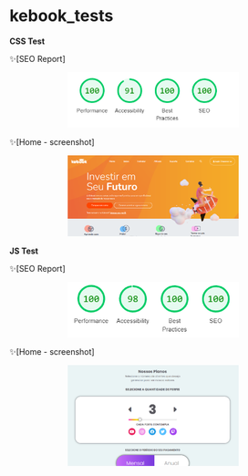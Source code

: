 # kebook_tests

**CSS Test**

 ✨[SEO Report]
<p align="center">
 <img src="/CSS-Test/images/CSS_SEO.PNG" alt="SEO" width="300"/>
<p align="center">

✨[Home - screenshot]
<p align="center">
 <img src="/CSS-Test/images/home.PNG" alt="CSS print" width="300"/>
<p align="center">

**JS Test**

 ✨[SEO Report]
 
<p align="center">
 <img src="/JS-Test/images/JS_SEO.PNG" alt="SEO" width="300"/>
<p align="center">

✨[Home - screenshot]
<p align="center">
 <img src="/JS-Test/images/home.PNG" alt="CSS print" width="300"/>
<p align="center">
